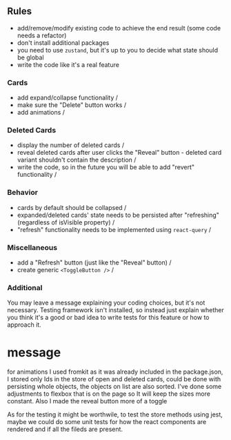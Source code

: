 ## Rules

- add/remove/modify existing code to achieve the end result (some code needs a refactor)
- don't install additional packages
- you need to use `zustand`, but it's up to you to decide what state should be global
- write the code like it's a real feature

### Cards

- add expand/collapse functionality \/
- make sure the "Delete" button works \/
- add animations \/

### Deleted Cards

- display the number of deleted cards \/
- reveal deleted cards after user clicks the "Reveal" button - deleted card variant shouldn't contain the description \/
- write the code, so in the future you will be able to add "revert" functionality \/

### Behavior

- cards by default should be collapsed \/
- expanded/deleted cards' state needs to be persisted after "refreshing" (regardless of isVisible property) \/
- "refresh" functionality needs to be implemented using `react-query` \/

### Miscellaneous

- add a "Refresh" button (just like the "Reveal" button) \/
- create generic `<ToggleButton />` \/

### Additional

You may leave a message explaining your coding choices, but it's not necessary.
Testing framework isn't installed, so instead just explain whether you think it's a good or bad idea to write tests for this feature or how to approach it.


# message

for animations I used fromkit as it was already included in the package.json,
I stored only Ids in the store of open and deleted cards, could be done with persisting whole objects, the objects on list are also sorted. I've done some adjustments to flexbox that is on the page so It will keep the sizes more constant. Also I made the reveal button more of a toggle

As for the testing it might be worthwile, to test the store methods using jest, maybe we could do some unit tests for how the react components are rendered and if all the fileds are present. 
